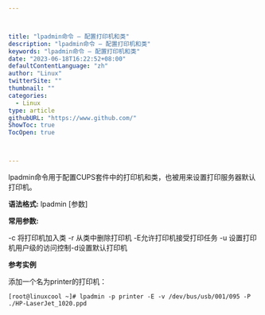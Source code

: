 ```yaml
---



title: "lpadmin命令 – 配置打印机和类"
description: "lpadmin命令 – 配置打印机和类"
keywords: "lpadmin命令 – 配置打印机和类"
date: "2023-06-18T16:22:52+08:00"
defaultContentLanguage: "zh"
author: "Linux"
twitterSite: ""
thumbnail: ""
categories:
  - Linux
type: article
githubURL: "https://www.github.com/"
ShowToc: true
TocOpen: true



---
```


lpadmin命令用于配置CUPS套件中的打印机和类，也被用来设置打印服务器默认打印机。

**语法格式:** lpadmin [参数]

**常用参数:**

-c 将打印机加入类  -r 从类中删除打印机 -E允许打印机接受打印任务 -u 设置打印机用户级的访问控制-d设置默认打印机

**参考实例**

添加一个名为printer的打印机：

```
[root@linuxcool ~]# lpadmin -p printer -E -v /dev/bus/usb/001/095 -P ./HP-LaserJet_1020.ppd
```